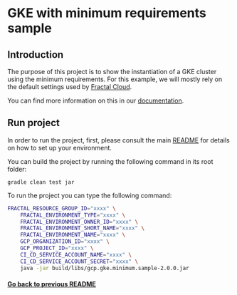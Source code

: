 # GKE with minimum requirements sample 

## Introduction

The purpose of this project is to show the instantiation of a GKE cluster using the minimum requirements. For this example, we will mostly rely on the default settings used by [Fractal Cloud](https://fractal.cloud).

You can find more information on this in our [documentation](https://fractal.cloud/docs).

## Run project

In order to run the project, first, please consult the main [README](../../README.md#build-and-run-the-project-locally) for details on how to set up your environment.

You can build the project by running the following command in its root folder:

`gradle clean test jar`

To run the project you can type the following command:

``` bash
FRACTAL_RESOURCE_GROUP_ID="xxxx" \
    FRACTAL_ENVIRONMENT_TYPE="xxxx" \
    FRACTAL_ENVIRONMENT_OWNER_ID="xxxx" \
    FRACTAL_ENVIRONMENT_SHORT_NAME="xxxx" \
    FRACTAL_ENVIRONMENT_NAME="xxxx" \
    GCP_ORGANIZATION_ID="xxxx" \
    GCP_PROJECT_ID="xxxx" \
    CI_CD_SERVICE_ACCOUNT_NAME="xxxx" \
    CI_CD_SERVICE_ACCOUNT_SECRET="xxxx" \
    java -jar build/libs/gcp.gke.minimum.sample-2.0.0.jar
```

#### [Go back to previous README](../../gcp/README.md)
